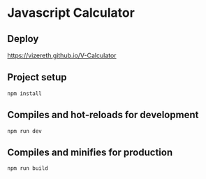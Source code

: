 # Javascript Calculator

## Deploy

https://vizereth.github.io/V-Calculator

## Project setup
```
npm install
```

## Compiles and hot-reloads for development
```
npm run dev
```

## Compiles and minifies for production
```
npm run build
```


